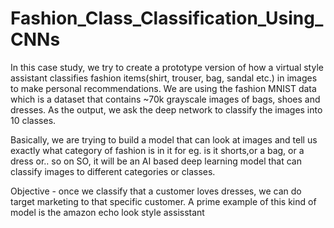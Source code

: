 # Fashion_Class_Classification_Using_CNNs
In this case study, we try to create a prototype version of how a virtual style assistant classifies fashion items(shirt, trouser, bag, sandal etc.) in images to make personal recommendations.
We are using the fashion MNIST data which is a dataset that contains ~70k grayscale images of bags, shoes and dresses.
As the output, we ask the deep network to classify the images into 10 classes.

Basically, we are trying to build a model that can look at images and tell us exactly what category of fashion is in it for eg. is it shorts,or a bag, or a dress or.. so on
SO, it will be an AI based deep learning model that can classify images to different categories or classes.

Objective - once we classify that a customer loves dresses, we can do target marketing to that specific customer.
A prime example of this kind of model is the amazon echo look style assisstant